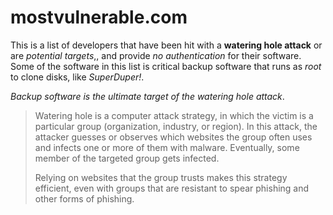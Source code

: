 # mostvulnerable.com

This is a list of developers that have been hit with a **watering hole attack** or are _potential targets_,, and provide _no authentication_ for their software. Some of the software in this list is critical backup software that runs as _root_ to clone disks, like _SuperDuper!_.

_Backup software is the ultimate target of the watering hole attack_.

> Watering hole is a computer attack strategy, in which the victim is a particular group (organization, industry, or region).
> In this attack, the attacker guesses or observes which websites the group often uses and infects one or more of them with malware.
> Eventually, some member of the targeted group gets infected.
>
> Relying on websites that the group trusts makes this strategy efficient, even with groups that are resistant to spear phishing and other forms of phishing.
